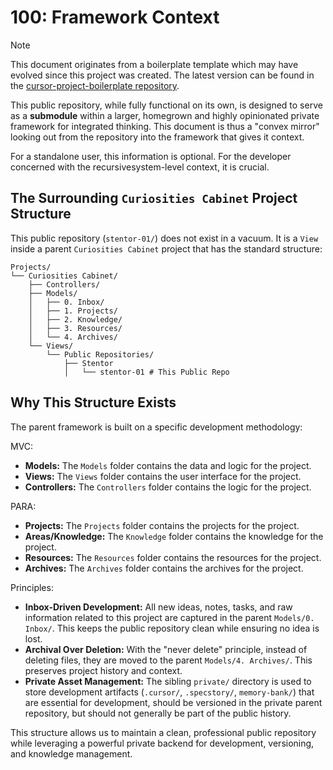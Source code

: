 # 100: Framework Context

> [!NOTE]
> This document originates from a boilerplate template which may have evolved since this project was created. The latest version can be found in the [cursor-project-boilerplate repository](https://github.com/pequet/cursor-project-boilerplate/blob/main/docs/000-Framework-Context.md).

This public repository, while fully functional on its own, is designed to serve as a **submodule** within a larger, homegrown and highly opinionated private framework for integrated thinking. This document is thus a "convex mirror" looking out from the repository into the framework that gives it context.

For a standalone user, this information is optional. For the developer concerned with the recursivesystem-level context, it is crucial.

## The Surrounding `Curiosities Cabinet` Project Structure

This public repository (`stentor-01/`) does not exist in a vacuum. It is a `View` inside a parent `Curiosities Cabinet` project that has the standard structure:

```text
Projects/
└── Curiosities Cabinet/
    ├── Controllers/
    ├── Models/
    │   ├── 0. Inbox/
    │   ├── 1. Projects/
    │   ├── 2. Knowledge/
    │   ├── 3. Resources/
    │   └── 4. Archives/
    └── Views/
        └── Public Repositories/
            ├── Stentor
            │   └── stentor-01 # This Public Repo
```

## Why This Structure Exists

The parent framework is built on a specific development methodology:

MVC:

-   **Models:** The `Models` folder contains the data and logic for the project.
-   **Views:** The `Views` folder contains the user interface for the project.
-   **Controllers:** The `Controllers` folder contains the logic for the project.

PARA:

-   **Projects:** The `Projects` folder contains the projects for the project.
-   **Areas/Knowledge:** The `Knowledge` folder contains the knowledge for the project.
-   **Resources:** The `Resources` folder contains the resources for the project.
-   **Archives:** The `Archives` folder contains the archives for the project.

Principles:

-   **Inbox-Driven Development:** All new ideas, notes, tasks, and raw information related to this project are captured in the parent `Models/0. Inbox/`. This keeps the public repository clean while ensuring no idea is lost.
-   **Archival Over Deletion:** With the "never delete" principle, instead of deleting files, they are moved to the parent `Models/4. Archives/`. This preserves project history and context.
-   **Private Asset Management:** The sibling `private/` directory is used to store development artifacts (`.cursor/`, `.specstory/`, `memory-bank/`) that are essential for development, should be versioned in the private parent repository, but should not generally be part of the public history.

This structure allows us to maintain a clean, professional public repository while leveraging a powerful private backend for development, versioning, and knowledge management. 
